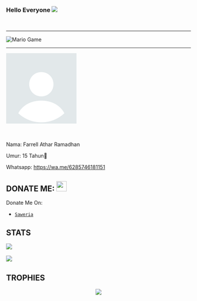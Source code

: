 ### Hello Everyone <img src="https://github.com/TheDudeThatCode/TheDudeThatCode/blob/master/Assets/Hi.gif" width="27px">
<p align="center">


&nbsp;&nbsp;     &nbsp;&nbsp;    &nbsp;&nbsp;   &nbsp;&nbsp;   &nbsp;&nbsp;   

---

<img src="https://github.com/TheDudeThatCode/TheDudeThatCode/blob/master/Assets/Mario_Gameplay.gif" alt="Mario Game">

---

<a href="https://github.com/ParrellID"><img src="https://github.com/ParrellID/termux-wabot/blob/master/src/avatar_contact.png"></a>

</p>

<br>

Nama: Farrell Athar Ramadhan

Umur: 15 Tahun📍

Whatsapp: https://wa.me/6285746181151

## DONATE ME: <img src="https://github.com/TheDudeThatCode/TheDudeThatCode/blob/master/Assets/coin.gif" width="28" height="28">

Donate Me On:

* [`Saweria`](https://saweria.co/farrellathar)

## STATS

<a href="https://github.com/ParrellID"><img src="https://github-readme-stats.vercel.app/api?username=ParrellID&show_icons=true&theme=radical"></a>

<a href="https://github.com/ParrellID"><img src="https://github-readme-stats.vercel.app/api/top-langs/?username=ParrellID&theme=highcontrast&layout=compact"></a>

<!--START_SECTION:waka-->

<!--END_SECTION:waka-->


<p align="center">

   

</p>

## TROPHIES

<p align="center"> <img width=800 src="https://github-profile-trophy.vercel.app/?username=ParrellID&row=2&column=3"/>

